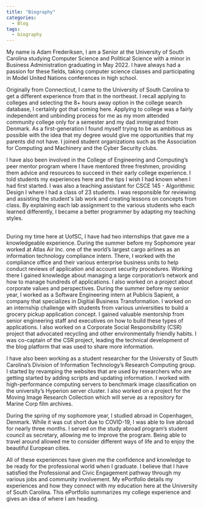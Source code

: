 ```yaml
---
title: "Biography"
categories:
  - Blog
tags:
  - biography
---
```

<p>My name is Adam Frederiksen, I am a Senior at the University of South Carolina studying Computer Science and Political Science with a minor in Business Administration graduating in May 2022. I have always had a passion for these fields, taking computer science classes and participating in Model United Nations conferences in high school.</p>
<p>Originally from Connecticut, I came to the University of South Carolina to get a different experience from that in the northeast. I recall applying to colleges and selecting the 8+ hours away option in the college search database, I certainly got that coming here. Applying to college was a fairly independent and unbinding process for me as my mom attended community college only for a semester and my dad immigrated from Denmark. As a first-generation I found myself trying to be as ambitious as possible with the idea that my degree would give me opportunities that my parents did not have. I joined student organizations such as the Association for Computing and Machinery and the Cyber Security clubs.</p>
<p>I have also been involved in the College of Engineering and Computing&rsquo;s peer mentor program where I have mentored three freshmen, providing them advice and resources to succeed in their early college experience. I told students my experiences here and the tips I wish I had known when I had first started. I was also a teaching assistant for CSCE 145 - Algorithmic Design I where I had a class of 23 students. I was responsible for reviewing and assisting the student&apos;s lab work and creating lessons on concepts from class. By explaining each lab assignment to the various students who each learned differently, I became a better programmer by adapting my teaching styles.<br><br></p>
<p>During my time here at UofSC, I have had two internships that gave me a knowledgeable experience. During the summer before my Sophomore year worked at Atlas Air Inc. one of the world&rsquo;s largest cargo airlines as an information technology compliance intern. There, I worked with the compliance office and their various enterprise business units to help conduct reviews of application and account security procedures. Working there I gained knowledge about managing a large corporation&rsquo;s network and how to manage hundreds of applications. I also worked on a project about corporate values and perspectives. During the summer before my senior year, I worked as a Software Engineering intern at Publicis Sapient, a company that specializes in Digitial Business Transformation. I worked on an internship challenge with students from various universities to build a grocery pickup application concept. I gained valuable mentorship from senior engineering staff and executives on how to build these types of applications. I also worked on a Corporate Social Responsibility (CSR) project that advocated recycling and other environmentally friendly habits. I was co-captain of the CSR project, leading the technical development of the blog platform that was used to share more information.</p>
<p>I have also been working as a student researcher for the University of South Carolina&rsquo;s Division of Information Technology&rsquo;s Research Computing group. I started by revamping the websites that are used by researchers who are getting started by adding scripts and updating information. I worked with high-performance computing servers to benchmark image classification on the university&rsquo;s Hyperion server cluster. I also worked on a project for the Moving Image Research Collection which will serve as a repository for Marine Corp film archives.</p>
<p>During the spring of my sophomore year, I studied abroad in Copenhagen, Denmark. While it was cut short due to COVID-19, I was able to live abroad for nearly three months. I served on the study abroad program&rsquo;s student council as secretary, allowing me to improve the program. Being able to travel around allowed me to consider different ways of life and to enjoy the beautiful European cities.</p>
<p>All of these experiences have given me the confidence and knowledge to be ready for the professional world when I graduate. I believe that I have satisfied the Professional and Civic Engagement pathway through my various jobs and community involvement. My ePortfolio details my experiences and how they connect with my education here at the University of South Carolina. This ePortfolio summarizes my college experience and gives an idea of where I am heading.</p>